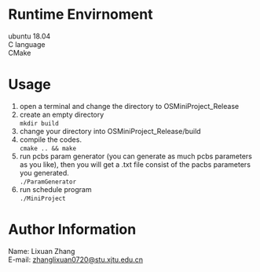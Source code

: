 # Runtime Envirnoment
ubuntu 18.04   
C language  
CMake

# Usage
1.  open a terminal and change the directory to OSMiniProject_Release  
2. create an empty directory  
`
mkdir build 
`
3. change your directory into OSMiniProject_Release/build  
4.  compile the codes.  
`
cmake .. && make 
`
5. run pcbs param generator  (you can generate as much pcbs parameters as you like), then you will get a .txt  file  consist of the pacbs parameters you generated.   
`
./ParamGenerator
`
6. run schedule program  
`
./MiniProject
`

# Author Information
Name: Lixuan Zhang  
E-mail: zhanglixuan0720@stu.xjtu.edu.cn